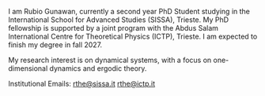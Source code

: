 I am Rubio Gunawan, currently a second year PhD Student studying in the International School for Advanced Studies (SISSA), Trieste.
My PhD fellowship is supported by a joint program with the Abdus Salam International Centre for Theoretical Physics (ICTP), Trieste.
I am expected to finish my degree in fall 2027.

My research interest is on dynamical systems, with a focus on one-dimensional dynamics and ergodic theory.

Institutional Emails:
rthe@sissa.it
rthe@ictp.it
